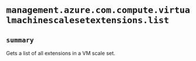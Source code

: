 # `management.azure.com.compute.virtualmachinescalesetextensions.list`

## `summary`
Gets a list of all extensions in a VM scale set.


